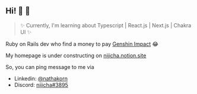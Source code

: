 <!--
**nijicha/nijicha** is a ✨ _special_ ✨ repository because its `README.md` (this file) appears on your GitHub profile.

Here are some ideas to get you started:

- 🔭 I’m currently working on ...
- 🌱 I’m currently learning ...
- 👯 I’m looking to collaborate on ...
- 🤔 I’m looking for help with ...
- 💬 Ask me about ...
- 📫 How to reach me: ...
- 😄 Pronouns: ...
- ⚡ Fun fact: ...
-->

Hi! 🎉 👋
---

<!-- SUMMARY  -->
> ✨ Currently, I'm learning about Typescript | React.js | Next.js | Chakra UI ✨

Ruby on Rails dev who find a money to pay [Genshin Impact](https://genshin.mihoyo.com/) 😂

My homepage is under constructing on [nijicha.notion.site](https://nijicha.notion.site)

So, you can ping message to me via
<!-- Contact point  -->
- Linkedin: [@nathakorn](https://linkedin.com/in/nathakorn-ch)
- Discord: [nijicha#3895](https://discordapp.com/users/nijicha#3895)

